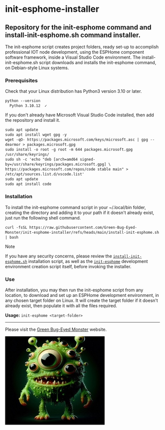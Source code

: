 # init-esphome-installer
## Repository for the init-esphome command and install-init-esphome.sh command installer.

The init-esphome script creates project folders, ready set-up to accomplish professional IOT node development, using the ESPHome component software framework, inside a Visual Studio Code environment.
The install-init-esphome.sh script downloads and installs the init-esphome command, on Debian-style Linux systems.

### Prerequisites

Check that your Linux distribution has Python3 version 3.10 or later.
```
python --version
  Python 3.10.12  ✓
```

If you don't already have Microsoft Visual Studio Code installed, then add the repository and install it.
```
sudo apt update
sudo apt install wget gpg -y
wget -qO- https://packages.microsoft.com/keys/microsoft.asc | gpg --dearmor > packages.microsoft.gpg
sudo install -o root -g root -m 644 packages.microsoft.gpg /usr/share/keyrings/
sudo sh -c 'echo "deb [arch=amd64 signed-by=/usr/share/keyrings/packages.microsoft.gpg] \
https://packages.microsoft.com/repos/code stable main" > /etc/apt/sources.list.d/vscode.list'
sudo apt update
sudo apt install code
```

### Installation


To install the init-esphome command script in your ~/.local/bin folder, creating the directory and adding it to your path if it doesn't already exist, just run the following shell command.
```
curl -fsSL https://raw.githubusercontent.com/Green-Bug-Eyed-Monster/init-esphome-installer/refs/heads/main/install-init-esphome.sh | bash
```
> [!NOTE]
> If you have any security concerns, please review the [`install-init-esphome.sh`](./install-init-esphome.sh) installation script, as well as the [`init-esphome`](./init-esphome) development environment creation script itself, before invoking the installer.

### Use
After installation, you may then run the init-esphome script from any location, to download and set up an ESPHome development environment, in any chosen target folder on Linux. It will create the target folder if it doesn't already exist, then populate it with all the files required. 

**Usage:** `init-esphome <target-folder>`

---

Please visit the [Green Bug-Eyed Monster](https://green.bug-eyed.monster/) website.

![Picture of a Green Bug-Eyed Monster.](/images/GBEM.jpg)

